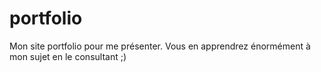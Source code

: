 # portfolio
Mon site portfolio pour me présenter.
Vous en apprendrez énormément à mon sujet en le consultant ;)

